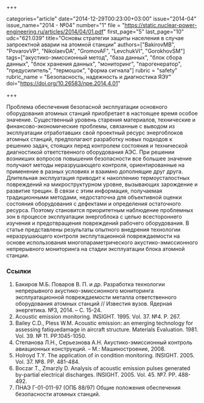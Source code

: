 +++

categories="article"
date="2014-12-29T00:23:00+03:00"
issue="2014-04"
issue_name="2014 - №04"
number="1"
file = "https://static.nuclear-power-engineering.ru/articles/2014/04/01.pdf"
first_page="5"
last_page="10"
udc="621.039"
title="Основы стратегии защиты населения в случае запроектной аварии на атомной станции"
authors=["BakirovMB", "PovarovVP", "NikolaevDA", "GromovAF", "LevchukVI", "GorokhovSM"]
tags=["акустико-эмиссионный метод", "база данных", "блок сбора данных", "блок хранения данных", "мониторинг", "парогенератор", "предусилитель", "термошок", "форма сигнала"]
rubric = "safety"
rubric_name = "Безопасность, надежность и диагностика ЯЭУ"
doi="https://doi.org/10.26583/npe.2014.4.01"

+++

Проблема обеспечения безопасной эксплуатации основного оборудования атомных станций приобретает в настоящее время особое значение. Существенный уровень старения материалов, технические и финансово-экономические проблемы, связанные с выводом из эксплуатации отработавших свой проектный ресурс энергоблоков атомных станций, предполагают разработку новых подходов к решению задач, стоящих перед контролем состояния и технической диагностикой ответственного оборудования АЭС. При решении возникших вопросов повышения безопасности все большее значение получают методы неразрушающего контроля, ориентированные на применение в разных условиях и взаимно дополнящие друг друга. Длительная эксплуатация приводит к накоплению термоусталостных повреждений на микроструктурном уровне, вызывающих зарождение и развитие трещин. В связи с этим информация, получаемая традиционными методами, недостаточна для объективной оценки состояния оборудования с дефектами и определения остаточного ресурса. Поэтому становится приоритетным наблюдение проблемных зон в процессе эксплуатации энергоблока с целью всестороннего изучения и предотвращения повреждений рабочего оборудования. В статье представлены результаты опытного внедрения технологии неразрушающего контроля эксплутационной повреждаемости на основе использования многопараметрического акустико-эмиссионного непрерывного мониторинга на стадии эксплуатации блока атомной станции.

### Ссылки

1. Бакиров М.Б. Поваров В. П. и др. Разработка технологии непрерывного акустико-эмиссионного мониторинга эксплуатационной повреждаемости металла ответственного оборудования атомных станций // Известия вузов. Ядерная энергетика. №3, 2014. – С. 15-24.
2. Acoustic emission monitoring. INSIGHT. 1995. Vol. 37. №4. P. 267.
3. Bailey C.D., Pless W.M. Acoustic emission: an emerging technology for assessing fatiquedamage in aircraft structure. Materials Evaluation. 1981. Vol. 39. № 11. PP.1045-1050.
4. Степанова Л.Н., Серьезнова А.Н. Акустико-эмиссионный контроль авиационных конструкций. – М.: Машиностроение, 2008.
5. Holroyd T.Y. The application of in condition monitoring. INSIGHT. 2005. Vol. 37. №8. PP. 481-484.
6. Boczar T., Zmarzly D. Analysis of acoustic emission pulses generated by-partial electrical discharges. INSIGHT. 2005. Vol. 45. №7. PP. 488-492.
7. ПНАЭ Г-01-011-97 (ОПБ 88/97) Общие положения обеспечения безопасности атомных станций.